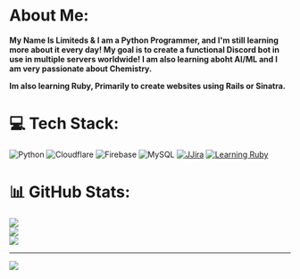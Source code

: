 #  About Me:
**My Name Is Limiteds & I am a Python Programmer, and I'm still learning more about it every day! My goal is to create a functional Discord bot in use in multiple servers worldwide! I am also learning aboht AI/ML and I am very passionate about Chemistry.**

**Im also learning Ruby, Primarily to create websites using Rails or Sinatra.**


# 💻 Tech Stack:
![Python](https://img.shields.io/badge/python-3670A0?style=flat&logo=python&logoColor=ffdd54) ![Cloudflare](https://img.shields.io/badge/Cloudflare-F38020?style=flat&logo=Cloudflare&logoColor=white) ![Firebase](https://img.shields.io/badge/firebase-a08021?style=flat&logo=firebase&logoColor=ffcd34) ![MySQL](https://img.shields.io/badge/mysql-4479A1.svg?style=flat&logo=mysql&logoColor=white) [![JJira](https://img.shields.io/badge/Jira-0052CC?logo=jira&logoColor=fff)](#) [![Learning Ruby](https://img.shields.io/badge/Ruby-%23CC342D.svg?&logo=ruby&logoColor=white)](#)
# 📊 GitHub Stats:
![](https://github-readme-stats.vercel.app/api?username=ImLimiteds&theme=algolia&hide_border=false&include_all_commits=true&count_private=true)<br/>
![](https://github-readme-streak-stats.herokuapp.com/?user=ImLimiteds&theme=algolia&hide_border=false)<br/>
[![](https://github-readme-stats.vercel.app/api/top-langs?username=ImLimiteds&theme=algolia&show_icons=true)](https://github.com/ImLimiteds)

---
[![](https://visitcount.itsvg.in/api?id=ImLimiteds&icon=2&color=1)](https://visitcount.itsvg.in)

